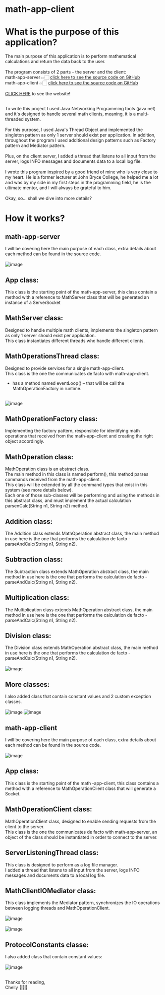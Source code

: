 ﻿# math-app-client

# What is the purpose of this application?
The main purpose of this application is to perform mathematical calculations and return the data back to the user.<br/><br/>
The program consists of 2 parts - the server and the client:<br/>
math-app-server 👉🏻 [click here to see the source code on GitHub](https://github.com/itsmechelly/math-app-server)
<br/>
math-app-client 👉🏻 [click here to see the source code on GitHub](https://github.com/itsmechelly/math-app-client)
<br/><br/>
[CLICK HERE](http://math-app-ui.s3-website-eu-west-1.amazonaws.com/) to see the website!<br/>
<br/>

To write this project I used Java Networking Programming tools (java.net) and it's designed to handle several math clients, meaning, it is a multi-threaded system.
<br/><br/>
For this purpose, I used Java's Thread Object and implemented the singleton pattern as only 1 server should exist per application.
In addition, throughout the program I used additional design patterns such as Factory pattern and Mediator pattern.
<br/><br/>
Plus, on the client server, I added a thread that listens to all input from the server, logs INFO messages and documents data to a local log file.
<br/><br/>
I wrote this program inspired by a good friend of mine who is very close to my heart.
He is a former lecturer at John Bryce College, he helped me a lot and was by my side in my first steps in the programming field, he is the ultimate mentor, and I will always be grateful to him.
<br/><br/>
Okay, so... shall we dive into more details?

# How it works?

## math-app-server
I will be covering here the main purpose of each class, extra details about each method can be found in the source code.<br/><br/>
![image](https://user-images.githubusercontent.com/60425986/230099021-ae514210-251e-4207-938a-707fd483eb8f.png)

## App class:
This class is the starting point of the math-app-server, this class contain a method with a reference to MathServer class that will be generated an instance of a ServerSocket

## MathServer class:
Designed to handle multiple math clients, implements the singleton pattern as only 1 server should exist per application.<br/>
This class instantiates different threads who handle different clients.

## MathOperationsThread class:
Designed to provide services for a single math-app-client.<br/>
This class is the one the communicates de facto with math-app-client.<br/>
-	has a method named eventLoop() – that will be call the MathOperationFactory in runtime.<br/><br/>

![image](https://user-images.githubusercontent.com/60425986/230099340-0d73498d-38d7-4eb5-9104-6df370ac60c9.png)

## MathOperationFactory class:
Implementing the factory pattern, responsible for identifying math operations that received from the math-app-client and creating the right object accordingly.

## MathOperation class:
MathOperation class is an abstract class.<br/>
The main method in this class is named perform(), this method parses commands received from the math-app-client.<br/>
This class will be extended by all the command types that exist in this system (see more details below).<br/>
Each one of those sub-classes will be performing and using the methods in this abstract class, and must implement the actual calculation parsenCalc(String n1, String n2) method.<br/>

## Addition class:
The Addition class extends MathOperation abstract class, the main method in use here is the one that performs the calculation de facto - parseAndCalc(String n1, String n2).

## Subtraction class:
The Subtraction class extends MathOperation abstract class, the main method in use here is the one that performs the calculation de facto - parseAndCalc(String n1, String n2).

## Multiplication class:
The Multiplication class extends MathOperation abstract class, the main method in use here is the one that performs the calculation de facto - parseAndCalc(String n1, String n2).

## Division class:
The Division class extends MathOperation abstract class, the main method in use here is the one that performs the calculation de facto - parseAndCalc(String n1, String n2).<br/><br/>
![image](https://user-images.githubusercontent.com/60425986/230099692-a6cf944d-386a-413b-a2e8-cee177990cde.png)

## More classes:
I also added class that contain constant values and 2 custom exception classes.
<br/><br/>
![image](https://user-images.githubusercontent.com/60425986/230099787-325d0e1a-f4fc-479d-a89c-4661e559e3c0.png)
![image](https://user-images.githubusercontent.com/60425986/230099816-d3b8f322-472c-413e-82c7-eafaac8b5680.png)

## math-app-client
I will be covering here the main purpose of each class, extra details about each method can be found in the source code.
<br/><br/>
![image](https://user-images.githubusercontent.com/60425986/230100855-f32790a2-b760-4f3e-978c-a1251132ea4a.png)

## App class:
This class is the starting point of the math -app-client, this class contains a method with a reference to MathOperationClient class that will generate a Socket.

## MathOperationClient class:
MathOperationClient class, designed to enable sending requests from the client to the server.<br/>
This class is the one the communicates de facto with math-app-server, an object of the class should be instantiated in order to connect to the server.

## ServerListeningThread class:
This class is designed to perform as a log file manager.<br/>
I added a thread that listens to all input from the server, logs INFO messages and documents data to a local log file.

## MathClientIOMediator class:
This class implements the Mediator pattern, synchronizes the IO operations between logging threads and MathOperationClient.
<br/><br/>
![image](https://user-images.githubusercontent.com/60425986/230101106-1e096238-2162-413d-af6e-612f1538b2af.png)
<br/><br/>
![image](https://user-images.githubusercontent.com/60425986/230101184-634bc055-588c-4537-85b0-0dca3c7dca31.png)

## ProtocolConstants classe:
I also added class that contain constant values:
<br/><br/>
![image](https://user-images.githubusercontent.com/60425986/230101281-9118a6b4-470b-43d3-b7ac-73827da7266d.png)


<br/>
Thanks for reading,
<br/>
Chelly 👩🏻‍💻



